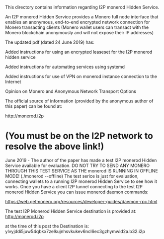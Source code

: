 This directory contains information regarding I2P monerod Hidden Service.

An I2P monerod Hidden Service provides a Monero full node interface that enables an anonymous, end-to-end encrypted network connection for Monero transacting clients (Monero wallet users can transact with the Monero blockchain anonymously and will not expose their IP addresses)

The updated pdf (dated 24 June 2019) has:


Added instructions for using an encrypted leaseset for the I2P monerod hidden service

Added instructions for automating services using systemd

Added instructions for use of VPN on monerod instance connection to the Internet

Opinion on Monero and Anonymous Network Transport Options

The official source of information (provided by the anonymous author of this paper) can be found at:

http://monerod.i2p

(You must be on the I2P network to resolve the above link!)
=====================================================================================================================

June 2019 - The author of the paper has made a test I2P monerod Hidden Service available for evaluation.
DO NOT TRY TO SEND ANY MONERO THROUGH THIS TEST SERVICE AS THE monerod IS RUNNING IN OFFLINE MODE!
(./monerod --offline)
The test serice is just for evaluation, connecting wallets to a running I2P monerod Hidden Service to see how it works.
Once you have a client I2P tunnel connecting to the test I2P monerod Hidden Service you can issue monerod daemon commands:

https://web.getmonero.org/resources/developer-guides/daemon-rpc.html

The test I2P Monerod Hidden Service destination is provided at: http://monerod.i2p

at the time of this post the Destination is: ylvyjddi5juw54qbkx7zelkujnhsvkukev6ncl6ec3gzhymwld2a.b32.i2p
